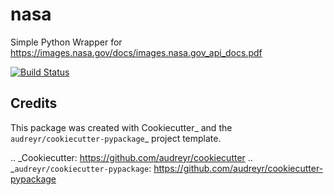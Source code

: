 # nasa
Simple Python Wrapper for https://images.nasa.gov/docs/images.nasa.gov_api_docs.pdf

[![Build Status](https://travis-ci.org/SzySteve/nasa.svg?branch=master)](https://travis-ci.org/SzySteve/nasa)



Credits
---------

This package was created with Cookiecutter_ and the `audreyr/cookiecutter-pypackage`_ project template.

.. _Cookiecutter: https://github.com/audreyr/cookiecutter
.. _`audreyr/cookiecutter-pypackage`: https://github.com/audreyr/cookiecutter-pypackage
